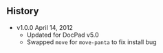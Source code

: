 ## History

- v1.0.0 April 14, 2012
	- Updated for DocPad v5.0
	- Swapped `move` for `move-panta` to fix install bug